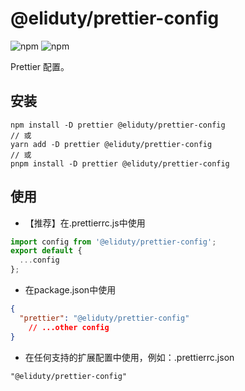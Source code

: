 # @eliduty/prettier-config

![npm](https://img.shields.io/npm/dt/@eliduty/prettier-config) ![npm](https://img.shields.io/npm/v/@eliduty/prettier-config)

Prettier 配置。

## 安装

```shell
npm install -D prettier @eliduty/prettier-config
// 或
yarn add -D prettier @eliduty/prettier-config
// 或
pnpm install -D prettier @eliduty/prettier-config
```

## 使用

- 【推荐】在.prettierrc.js中使用

```js
import config from '@eliduty/prettier-config';
export default {
  ...config
};
```

- 在package.json中使用

```json
{
  "prettier": "@eliduty/prettier-config"
    // ...other config
}
```

- 在任何支持的扩展配置中使用，例如：.prettierrc.json

```text
"@eliduty/prettier-config"
```
